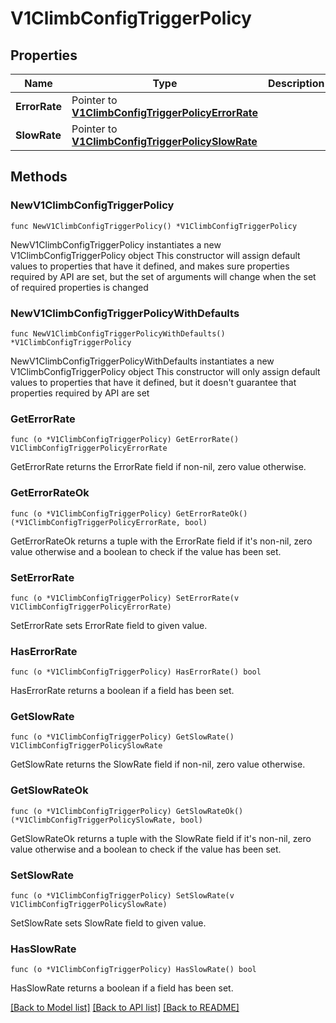 # V1ClimbConfigTriggerPolicy

## Properties

Name | Type | Description | Notes
------------ | ------------- | ------------- | -------------
**ErrorRate** | Pointer to [**V1ClimbConfigTriggerPolicyErrorRate**](V1ClimbConfigTriggerPolicyErrorRate.md) |  | [optional] 
**SlowRate** | Pointer to [**V1ClimbConfigTriggerPolicySlowRate**](V1ClimbConfigTriggerPolicySlowRate.md) |  | [optional] 

## Methods

### NewV1ClimbConfigTriggerPolicy

`func NewV1ClimbConfigTriggerPolicy() *V1ClimbConfigTriggerPolicy`

NewV1ClimbConfigTriggerPolicy instantiates a new V1ClimbConfigTriggerPolicy object
This constructor will assign default values to properties that have it defined,
and makes sure properties required by API are set, but the set of arguments
will change when the set of required properties is changed

### NewV1ClimbConfigTriggerPolicyWithDefaults

`func NewV1ClimbConfigTriggerPolicyWithDefaults() *V1ClimbConfigTriggerPolicy`

NewV1ClimbConfigTriggerPolicyWithDefaults instantiates a new V1ClimbConfigTriggerPolicy object
This constructor will only assign default values to properties that have it defined,
but it doesn't guarantee that properties required by API are set

### GetErrorRate

`func (o *V1ClimbConfigTriggerPolicy) GetErrorRate() V1ClimbConfigTriggerPolicyErrorRate`

GetErrorRate returns the ErrorRate field if non-nil, zero value otherwise.

### GetErrorRateOk

`func (o *V1ClimbConfigTriggerPolicy) GetErrorRateOk() (*V1ClimbConfigTriggerPolicyErrorRate, bool)`

GetErrorRateOk returns a tuple with the ErrorRate field if it's non-nil, zero value otherwise
and a boolean to check if the value has been set.

### SetErrorRate

`func (o *V1ClimbConfigTriggerPolicy) SetErrorRate(v V1ClimbConfigTriggerPolicyErrorRate)`

SetErrorRate sets ErrorRate field to given value.

### HasErrorRate

`func (o *V1ClimbConfigTriggerPolicy) HasErrorRate() bool`

HasErrorRate returns a boolean if a field has been set.

### GetSlowRate

`func (o *V1ClimbConfigTriggerPolicy) GetSlowRate() V1ClimbConfigTriggerPolicySlowRate`

GetSlowRate returns the SlowRate field if non-nil, zero value otherwise.

### GetSlowRateOk

`func (o *V1ClimbConfigTriggerPolicy) GetSlowRateOk() (*V1ClimbConfigTriggerPolicySlowRate, bool)`

GetSlowRateOk returns a tuple with the SlowRate field if it's non-nil, zero value otherwise
and a boolean to check if the value has been set.

### SetSlowRate

`func (o *V1ClimbConfigTriggerPolicy) SetSlowRate(v V1ClimbConfigTriggerPolicySlowRate)`

SetSlowRate sets SlowRate field to given value.

### HasSlowRate

`func (o *V1ClimbConfigTriggerPolicy) HasSlowRate() bool`

HasSlowRate returns a boolean if a field has been set.


[[Back to Model list]](../README.md#documentation-for-models) [[Back to API list]](../README.md#documentation-for-api-endpoints) [[Back to README]](../README.md)


